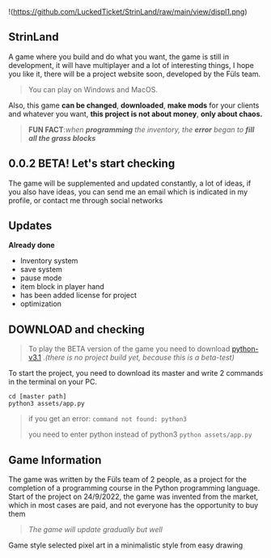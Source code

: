 !(https://github.com/LuckedTicket/StrinLand/raw/main/view/displ1.png)
## **StrinLand**
A game where you build and do what you want, the game is still in development, it will have multiplayer and a lot of interesting things, I hope you like it, there will be a project website soon, developed by the Füls team.

> You can play on Windows and MacOS.

Also, this game **can be changed**, **downloaded**, **make mods** for your clients and whatever you want, **this project is not about money**, **only about chaos.**

> **FUN FACT**:*when **programming** the inventory, the **error** began to **fill all the grass blocks***

## **0.0.2 BETA! Let's start checking**
The game will be supplemented and updated constantly, a lot of ideas, if you also have ideas, you can send me an email which is indicated in my profile, or contact me through social networks
## **Updates**
**Already done**
 - Inventory system
 - save system
 - pause mode
 - item block in player hand
 - has been added license for project
 - optimization

## **DOWNLOAD and checking**
>To play the BETA version of the game you need to download [python-v3.1](https://www.python.org/) .*(there is no project build yet, because this is a beta-test)*

To start the project, you need to download its master and write 2 commands in the terminal on your PC.

    cd [master path]
    python3 assets/app.py

> if you get an error:
> `command not found: python3`
>     
> you need to enter python instead of python3
> `python assets/app.py`

## **Game Information**
The game was written by the Füls team of 2 people, as a project for the completion of a programming course in the Python programming language. Start of the project on 24/9/2022, the game was invented from the market, which in most cases are paid, and not everyone has the opportunity to buy them

> *The game will update gradually but well*

Game style selected pixel art in a minimalistic style from easy drawing
